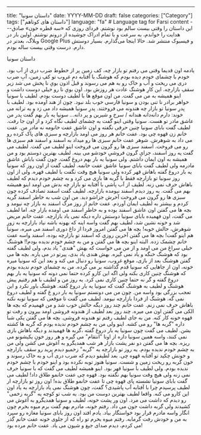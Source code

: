 
---
title: "داستان سونیا"
date: YYYY-MM-DD
draft: false
categories: ["Category"]
tags: ["داستان های کوتاهم"]
language: "fa"  # Language tag for Farsi content
---این داستان را وقتی بیست سالم بود نوشتم. فردای روزی که «سه قطره خون» صادق هدایت را خواندم، به سرعت و با تمام ادراک جوشیده از درونم نوشتم. اولین بار در وبلاگ، بعدتر در Google Plus و فیسبوک 
منتشر شد. حالا اینجا می‌گذارم. بسیار دوستش دارم. درست وقتی بیست ساله بودم.

داستان سونیا

یادمه اون قدیما وقتی می رفتم تو بازار چه، کف زمین پر از خطوط ضرب دری از آب بود. خودم با چشمای خودم دیده بودم که هوشنگ با آفتابه دمِ غروب تو کفِ زمین، آبِ ضرب دری می ریخت و آب و خاک رو به هم می رسوند و قبل اذون بویِ نا پخش می شد زیر سقفِ بازارچه.
این کارِ هوشنگ عادت هر روزش بود. اون بویِ نا رو خیلی دوست داشت و اینو همیشه به من می گفت.
من اون موقع ها با لطیف دوست بودم.
لطیف با سونیا خواهر برادر نا تنی بودن و سونیا فارسی خوب بلد نبود. چون از هند اومده بود.
لطیف با پدرِ سونیا تو بازار چه هندونه می فروختند. پدرِ سونیا همیشه داد می زد و یه ترانه می خوند:
دارم دانه‌دانه هندانه / سرخ و شیرین و پر دانه...
سونیا یه بار بهم گفت پدر من عاشق مادر تو هست. سونیا وقتی اینو گفت به چشمای لطیف نگاه کرد و از اون جا رفت.
لطیف گفت بابای سونیا چنین حرفی نگفته و اون عاشق عفت خانومه نه مادر من. عفت خانم زن قهوه چی بود.
عفت خانم هر روز می اومد بازارچه و سبزی های پاک کرده رو می داد به شوهرش.
شوهر عفت خانم سبزی ها رو میداد به اسفند و اسفند هم سبزی ها رو می فروخت.
اسفند سبزی ها رو گرون می فروخت اینو لطیف می گفت. لطیف می گفت یه روز اسفند، جزایِ گرون فروشیِ خودشو می بینه. لطیف بهترین دوستم بود و من همیشه به اون ایمان داشتم.
ولی سونیا یه بار بهم دروغ گفت. چون گفت باباش عاشق مادرمه ولی لطیف گفت بابای سونیا عاشق عفت خانمه.
لطیف گفت از اون روز که سونیا یه بار دروغ گفته باهاش قهر کرده ولی سونیا هیچ وقت نگفت با لطیف قهره. ولی از اون روز سونیا تو بازارچه فقط با گربه ها بازی می کرد و به چشم خودم دیدم که  لطیف باهاش حرف نمی زنه.
لطیف از آب پاشی با آفتابه تو بازار چه بدش می اومد اینو همیشه بهم می گفت.
یه روز دیدم اسفند نیومده بازارچه. لطیف گفت اسفند تصادف کرده چون سبزی ها رو گرون می فروخت آخرش جزاشو دید.
من اون شب به خاطر اسفند گریه کردم و بیشتر به لطیف ایمان آوردم.
عفت خانم از روز مرگ اسفند به  بازار چه نیومد و بچه ها می گفتن اون عاشق اسفند بوده و به خاطر اسفند می اومده بازار چه.
اما لطیف می گفت، اون فهمیده بابای سونیا دوستش داره دیگه نمی یاد بازارچه.
عفت خانم مریض شد و خونه نشین شد، لطیف بهم گفت واسه اینه که بهونه باشه نیاد بازارچه به زورِ شوهرش، حالش خوبه!
بچه ها می گفتن امروز فردا از داغ دوری اسفند می میره، سونیا هم اینو گفت!
بچه ها می گفتن آخرین روزی که اسفند تو بازارچه بوده، اسفند واسه عفت خانم چشمک زده.  البته اینو بچه ها می گفتن و من به چشم خودم ندیده بودم!!
هوشنگ خیلی سراغِ من می اومد و از من می خواست که بهش "هندی" یاد بدم، ولی لطیف گفته بود که هوشنگ خنگه  و یاد نمی گیره. بهش هندی یاد بدی، پیرتو در می یاره.
بچه ها می گفتن هوشنگ بعد از بازی، موقعِ غروب، سونیا رو دنبال می کنه و بعد این که سونیا میره خونه، اون از جاهایی که سونیا قدم گذاشته بر می گرده.
من به چشمای خودم ندیده بودم که هوشنگ چنین کاری بکنه ولی اگه این کارو کرده حتما نمی دونه که سونیا یه بار بهم دروغ گفته و گر نه حتما چنین کاری نمی کرد.
یه روز من و لطیف با هم رفتیم پیش هوشنگ و لطیف به هوشنگ گفت که سونیا یه بار دروغ گفته.
هوشنگ باور نکرد و این تعجب بزرگی بود واسه من. چون من می دونستم سونیا یه بار درو غ گفته و لطیف دروغ نمی گه.
هوشنگ از فردا بازارچه نیومد.
لطیف می گفت تا موقعی که سونیا توبه نکنه باهاش حرف نمی زنم.
عفت خانم چند روز دیگه حالش خوب شد و من فهمیدم که بچه ها الکی می گفتن اون می میره.
چند روز بعد لطیف از هندونه فروشی اومد بیرون و رفت تو قهوه خونه کار کنه. من به جای لطیف رفتم تو هندونه فروشی.
بچه ها می گفتن یکی شبا داره "گربه ها" رو می کشه. اینو ولی من به چشم خودم ندیده بودم که گربه ها کشته بشن.
لطیف می گفت چون سونیا یه بار دروغ گفته ،گربه ها فهمیدند و دیگه باهاش بازی نمی کنند، واسه همین سونیا داره از اونا "انتقام" می گیره و هر روز خونِ یکیشونو می ریزه.
بچه ها می گفتن دو  نفر پشت بازار هر شب همدیگرو به آغوش می کشن ولی من به چشم خودم ندیده بودم.
یه روز تو بازارچه یه "گربه" زخمیو دیدم پرید رو سقف بازارچه و خونش چکید تو آفتابه قهوه چی. بعد لطیفو دیدم که ضرب دری آب و به خاک رسوند و خون گربه رو  ریخت زمین و شست.
سونیا هنوز توبه نکرده بود و اینو خودم با چشم خودم ندیده بودم. ولی  لطیف با سونیا قهر بود. اینو همیشه لطیف می گفت که با سونیا حرف نمی زنه ولی هیچ وقت سونیا بهم نگفته بود.
قهوه چی عفت خانمو طلاق داد! لطیف می گفت بابای سونیا نشسته پای قهوه چی تا عفت خانمو طلاق بده!
اون روز تو بازارچه ار لطیف پرسیدم چرا با آفتابه آب پاشیدی؟ گفت، چون هوشنگ نمی یاد بازارچه به یاد اون این کارو می کنه. واقعا لطیف بهترین دوست من بود.
یه شب تو کوچه یه "گربه زخمی" رو دیدم  که داشت می مرد. اون ور پشت خونه، لطیف و سونیا همدیگرو  به آغوش می کشیدند ولی گربه داشت جون می داد.
رفتم خونه، مادرم بهم گفت برم میوه بخرم چون انگار واسه مادرم قرار بود خواستگار بیاد. یادم افتد اون روز بابای سونیا مغازه رو سپرد به من و خودش رفت گرمابه.
رفتم میوه بخرم تو راه که از جلوی خونه عفت خانم گذر می کردم، دیدم صدای جیغ و شیون می یاد. عفت خانم مرده بود!